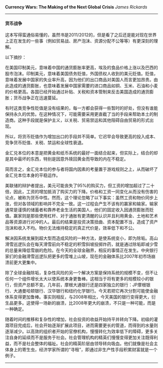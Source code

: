 
**Currency Wars: The Making of the Next Global Crisis** _James Rickards_	
___

#### 货币战争

这本写得蛮通俗易懂的，虽然书是2011/2012的，但是看了之后还是能对现在世界上正在发生的一些事（例如贸易战、房产泡沫、资源分配不公等等）有更深刻的理解。

以下摘抄：

在美国印制美元，意味着中国的通货膨胀率更高，埃及的食品价格上涨以及巴西的股市泡沫。印制美元，意味着美国债务贬值，外国债权人收到的美元贬值。贬值，意味着发展中国家的失业率升高，因为他们的出口商品对美国人而言更加昂贵。由此造成的通货膨胀，也意味着发展中国家需要的进口商品如铜、玉米、石油和小麦的价格更高。各国已经开始通过补贴、关税和资本管制来反击美国造成的通货膨胀；货币战争正在迅速蔓延。

有时这类竞争性贬值是没有结果的，每一方都会获得一些暂时的好处，但没有谁能保持永久的优势。在这种情况下，可能需要采用更直截了当的手段来帮助本土的制造商。这种手段就是保护主义，以关税、贸易禁运和其他阻碍自由贸易的形式出现。

所以，将货币贬值作为增加出口的手段并不简单。它迟早会导致更高的投入成本、竞争货币贬值、关税、禁运和全球性衰退。

金汇兑本位的本意是把黄金和纸币系统的最好一面结合起来，但实际上，结合的却是其中最坏的东西，特别是因意外赎回黄金而导致的内在不稳定。

简而言之，金汇兑本位的参与者将国内因素的考量置于游戏规则之上，从而破坏了金汇兑本位本身的平稳运作。

美联储的辩护者提出，美元可能丧失了95%的购买力，但工资的增加超过了二十倍，因此，工资的增加抵消了购买力的下降。价格和工资一同变化从而没有伤害的论点，被称为货币中性。然而，这个理论忽略了以下事实：虽然工资和物价同步上涨，但对各领域的影响并不完全一致。这一过程会产生不该有的赢家和输家。输家通常是谨慎的储蓄者和靠养老金生活的美国人，他们的固定收入因通货膨胀而贬值。赢家则是那些使用杠杆、对于通胀有更清醒的认识并且利用黄金、土地和艺术品等资源进行对冲的人。最后的结果是投资决策扭曲、资本配置不当，造成了资产泡沫和收入不均。物价无法维持稳定的真正代价是，效率低下和不公。

解决因系统发展到超大型而造成风险的一种方法，是使系统变小，即为除垢。高山滑雪巡逻队会在每天滑雪前向不稳定的积雪斜坡投掷炸药，就是通过除垢即减少雪的总量来降低雪崩的危险。在今天的全球金融界，相反的事情正在发生。中央银行家们的金融滑雪巡逻队把更多的雪堆上山坡，现在的金融体系比2007年初市场崩溃前更大更集中。

除了全球金融除垢，复杂性风险的另一个解决方案是保持系统的规模不变，但不让任何一个组件增长太大以使系统本身更鲁棒。这相当于将有更多的规模较小的银行，但资产总额不变。几年前，摩根大通银行还是四家独立的银行：JP摩根银行、大通曼哈顿银行、汉华银行和纽约化学银行。今天若把它再次分割可能使金融体系变得更加鲁棒。事实则相反，与2008年相比，今天美国的银行变得更大，衍生品更多。这使得一场新的崩溃，比2008年更大的崩溃，不只是一种可能，而是一种确定。

随着时间的推移和复杂性的增加，社会投资的收益开始持平并转向下降。初级的灌溉项目完成后，社会开始逐渐扩展此项目，进而需要更长的管道，而得到的水量则逐渐减少。以高效的组织者开始的官僚机构，慢慢转化为效率低下的障碍，更多关注自身的延续而不是服务于社会。社会管理机构的精英们慢慢变得更加关注既得利益，而不是社会整体的福祉。社会的精英阶层由领导转向吸血。他们就像是社会主体身上的寄生虫，经济学家所谓的“寻租”，即通过非生产性手段积累财富就是一个例子。
___

